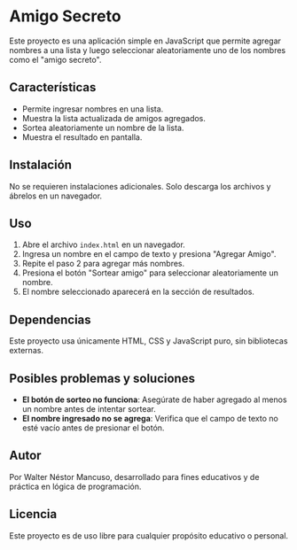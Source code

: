 # Amigo Secreto

Este proyecto es una aplicación simple en JavaScript que permite agregar nombres a una lista y luego seleccionar aleatoriamente uno de los nombres como el "amigo secreto".

## Características
- Permite ingresar nombres en una lista.
- Muestra la lista actualizada de amigos agregados.
- Sortea aleatoriamente un nombre de la lista.
- Muestra el resultado en pantalla.

## Instalación
No se requieren instalaciones adicionales. Solo descarga los archivos y ábrelos en un navegador.

## Uso
1. Abre el archivo `index.html` en un navegador.
2. Ingresa un nombre en el campo de texto y presiona "Agregar Amigo".
3. Repite el paso 2 para agregar más nombres.
4. Presiona el botón "Sortear amigo" para seleccionar aleatoriamente un nombre.
5. El nombre seleccionado aparecerá en la sección de resultados.

## Dependencias
Este proyecto usa únicamente HTML, CSS y JavaScript puro, sin bibliotecas externas.

## Posibles problemas y soluciones
- **El botón de sorteo no funciona**: Asegúrate de haber agregado al menos un nombre antes de intentar sortear.
- **El nombre ingresado no se agrega**: Verifica que el campo de texto no esté vacío antes de presionar el botón.

## Autor
Por Walter Néstor Mancuso, desarrollado para fines educativos y de práctica en lógica de programación.

## Licencia
Este proyecto es de uso libre para cualquier propósito educativo o personal.

